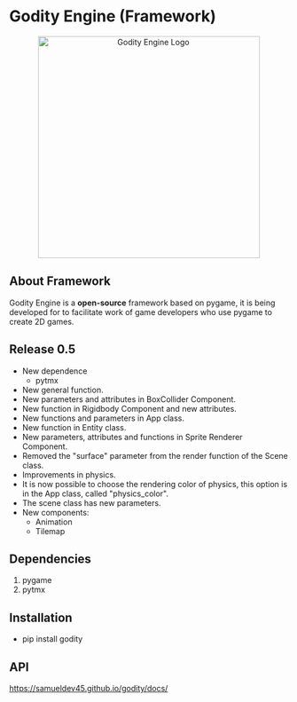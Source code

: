 # Godity Engine (Framework)

<p align="center">
  <a href="pass">
    <img src="https://i.imgur.com/JxEqvGg.png" width="400" alt="Godity Engine Logo">
  </a>
</p>

## About Framework

Godity Engine is a **open-source** framework based on pygame, it is being developed for to facilitate work of game developers who use pygame to create 2D games.

## Release 0.5

- New dependence
    - pytmx
- New general function.
- New parameters and attributes in BoxCollider Component.
- New function in Rigidbody Component and new attributes.
- New functions and parameters in App class.
- New function in Entity class.
- New parameters, attributes and functions in Sprite Renderer Component.
- Removed the "surface" parameter from the render function of the Scene class.
- Improvements in physics.
- It is now possible to choose the rendering color of physics, this option is in the App class, called "physics_color".
- The scene class has new parameters.
- New components:
    - Animation
    - Tilemap

## Dependencies

1. pygame
2. pytmx

## Installation

 - pip install godity

## API

https://samueldev45.github.io/godity/docs/
